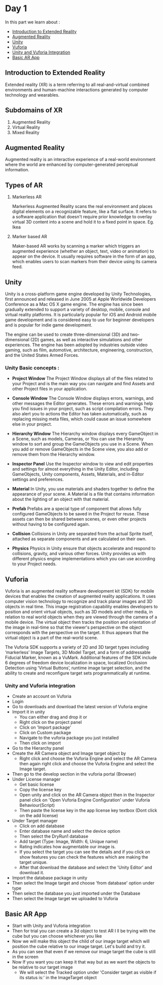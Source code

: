 # Day 1

In this part we learn about :

-   [Introduction to Extended Reality](#introduction-to-extended-reality)
-   [Augmented Reality](#augmented-reality)
-   [Unity](#unity)
-   [Vuforia](#vuforia)
-   [Unity and Vuforia Integration](#unity-and-vuforia-integration)
-   [Basic AR App](#basic-ar-app)

## Introduction to Extended Reality

Extended reality (XR) is a term referring to all real-and-virtual combined environments and human-machine interactions generated by computer technology and wearables.

## Subdomains of XR

1. Augmented Reality
2. Virtual Reality
3. Mixed Reality

## Augmented Reality

Augmented reality is an interactive experience of a real-world environment where the world are enhanced by computer-generated perceptual information.

## Types of AR

1. Markerless AR

    Markerless Augmented Reality scans the real environment and places digital elements on a recognizable feature, like a flat surface. It refers to a software application that doesn't require prior knowledge to overlay virtual 3D content into a scene and hold it to a fixed point in space. 
    Eg. Ikea 

2. Marker based AR

    Maker-based AR works by scanning a marker which triggers an augmented experience (whether an object, text, video or animation) to appear on the device. It usually requires software in the form of an app, which enables users to scan markers from their device using its camera feed.
    
## Unity

Unity is a cross-platform game engine developed by Unity Technologies, first announced and released in June 2005 at Apple Worldwide Developers Conference as a Mac OS X game engine. The engine has since been gradually extended to support a variety of desktop, mobile, console and virtual reality platforms. It is particularly popular for iOS and Android mobile game development and is considered easy to use for beginner developers and is popular for indie game development.

The engine can be used to create three-dimensional (3D) and two-dimensional (2D) games, as well as interactive simulations and other experiences. The engine has been adopted by industries outside video gaming, such as film, automotive, architecture, engineering, construction, and the United States Armed Forces.

### Unity Basic concepts :

- **Project Window**
    The Project Window displays all of the files related to your Project and is the main way you can navigate and find Assets and other Project files in your application. 

- **Console Window**
    The Console Window displays errors, warnings, and other messages the Editor generates. These errors and warnings help you find issues in your project, such as script compilation errors. They also alert you to actions the Editor has taken automatically, such as replacing missing meta files, which could cause an issue somewhere else in your project.

- **Hierarchy Window**
    The Hierarchy window displays every GameObject in a Scene, such as models, Cameras, or You can use the Hierarchy window to sort and group the GameObjects you use in a Scene. When you add or remove GameObjects in the Scene view, you also add or remove them from the Hierarchy window.

- **Inspector Panel**
    Use the Inspector window to view and edit properties and settings for almost everything in the Unity Editor, including GameObjects, Unity components, Assets, Materials, and in-Editor settings and preferences.

- **Material**
    In Unity, you use materials and shaders together to define the appearance of your scene. A Material is a file that contains information about the lighting of an object with that material.

- **Prefab**
    Prefabs are a special type of component that allows fully configured GameObjects to be saved in the Project for reuse. These assets can then be shared between scenes, or even other projects without having to be configured again.

- **Collision**
    Collisions in Unity are separated from the actual Sprite itself, attached as separate components and are calculated on their own.

- **Physics**
    Physics in Unity ensure that objects accelerate and respond to collisions, gravity, and various other forces. Unity provides us with different physics engine implementations which you can use according to your Project needs.



## Vuforia 

Vuforia is an augmented reality software development kit (SDK) for mobile devices that enables the creation of augmented reality applications. It uses computer vision technology to recognize and track planar images and 3D objects in real time. This image registration capability enables developers to position and orient virtual objects, such as 3D models and other media, in relation to real world objects when they are viewed through the camera of a mobile device. The virtual object then tracks the position and orientation of the image in real-time so that the viewer's perspective on the object corresponds with the perspective on the target. It thus appears that the virtual object is a part of the real-world scene.

The Vuforia SDK supports a variety of 2D and 3D target types including ‘markerless’ Image Targets, 3D Model Target, and a form of addressable Fiducial Marker, known as a VuMark. Additional features of the SDK include 6 degrees of freedom device localization in space, localized Occlusion Detection using ‘Virtual Buttons’, runtime image target selection, and the ability to create and reconfigure target sets programmatically at runtime.

### Unity and Vuforia integration

- Create an account on Vuforia
- Login 
- Go to downloads and download the latest version of Vuforia engine 
- Import it in unity
    - You can either drag and drop it 
    or 
	- Right click on the project panel 
    - Click on 'Import package' 
    - Click on Custom package 
    - Navigate to the vuforia package you just installed
    - Then click on import
- Go to the Hierarchy panel
- Create the AR Camera object and Image target object by
    - Right click and choose the Vuforia Engine and select the AR Camera then again right click and choose the Vuforia Engine and select the Image target.
- Then go to the develop section in the vuforia portal (Browser)
- Under License manager
	- Get basic license 
	- Copy the license key 
	- Open unity and click on the AR Camera object then in the Inspector panel click on 'Open Vuforia Engine Configuration' under Vuforia Behaviour(Script) 
	- Then paste the license key in the app license key textbox (Dont click on the add license) 
- Under Target manager
    - Click on add database 
	- Enter database name and select the device option 
	- Then select the DryRun1 database
	- Add target (Type: Image, Width: 6, Unique name)
	- Rating indicates how augmentable our image is.
	- If you select the target you can see the details and if you click on show features you can check the features which are making the target unique.
	- After that download the database and select the 'Unity Editor' and download it.
- Import the database package in unity
- Then select the Image target and choose 'from database' option under type
- Then select the database you just imported under the Database 
- Then select the Image target we uploaded to Vuforia 

## Basic AR App

- Start with Unity and Vuforia integration
- Then for trial you can create a 3d object to test AR I ll be trying with the cube but you can choose whichever you like
- Now we will make this object the child of our image target which will position the cube relative to our image target. Let's build and try it.
- As you can see that even if we remove our image target the cube is still in the screen
- Now If you want you can keep it that way but as we want the objects to be relative to our target image
	- We will select the Tracked option under 'Consider target as visible if its status is:' in the ImageTarget object
